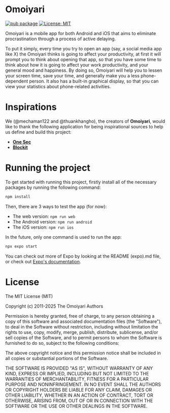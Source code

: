 # Omoiyari

[![pub package](https://img.shields.io/npm/v/tempoid.svg)](https://www.npmjs.com/package/tempoid)
[![License: MIT](https://img.shields.io/badge/License-MIT-yellow.svg)](https://opensource.org/licenses/MIT)

Omoiyari is a mobile app for both Android and iOS that aims to eliminate procrastination through a process of active delaying.

To put it simply, every time you try to open an app (say, a social media app like X) the Omoiyari thinks is going to affect your productivity, at first it will prompt you to think about opening that app, so that you have some time to think about how it is going to affect your work productivity, and your general mood and happiness.
By doing so, Omoiyari will help you to lessen your screen time, save your time, and generally make you a less phone-dependent person.
It also has a built-in graphical display, so that you can view your statistics about phone-related activities.

# Inspirations
We (@mechaman122 and @thuankhangho), the creators of **Omoiyari**, would like to thank the following application for being inspirational sources to help us define and build this project:
 - [**One Sec**](https://one-sec.app/)
 - [**Blockit**](https://play.google.com/store/apps/details?id=com.hypenet.focused&hl=en)

# Running the project
To get started with running this project, firstly install all of the necessary packages by running the following command:
```bash
npm install
```
Then, there are 3 ways to test the app (for now):

 - The web version: ```npm run web```
 - The Android version: ```npm run android```
 - The iOS version: ```npm run ios```

In the future, only one command is used to run the app:
```bash
npx expo start
```
You can check out more of Expo by looking at the README (expo).md file, or check out [Expo's documentation](https://docs.expo.dev/).

# License
The MIT License (MIT)

Copyright (c) 2011-2025 The Omoiyari Authors

Permission is hereby granted, free of charge, to any person obtaining a copy of this software and associated documentation files (the "Software"), to deal in the Software without restriction, including without limitation the rights to use, copy, modify, merge, publish, distribute, sublicense, and/or sell copies of the Software, and to permit persons to whom the Software is furnished to do so, subject to the following conditions:

The above copyright notice and this permission notice shall be included in all copies or substantial portions of the Software.

THE SOFTWARE IS PROVIDED "AS IS", WITHOUT WARRANTY OF ANY KIND, EXPRESS OR IMPLIED, INCLUDING BUT NOT LIMITED TO THE WARRANTIES OF MERCHANTABILITY, FITNESS FOR A PARTICULAR PURPOSE AND NONINFRINGEMENT. IN NO EVENT SHALL THE AUTHORS OR COPYRIGHT HOLDERS BE LIABLE FOR ANY CLAIM, DAMAGES OR OTHER LIABILITY, WHETHER IN AN ACTION OF CONTRACT, TORT OR OTHERWISE, ARISING FROM, OUT OF OR IN CONNECTION WITH THE SOFTWARE OR THE USE OR OTHER DEALINGS IN THE SOFTWARE.
